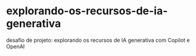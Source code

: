 # explorando-os-recursos-de-ia-generativa
desafio de projeto: explorando os recursos de IA generativa com Copilot e OpenAI
